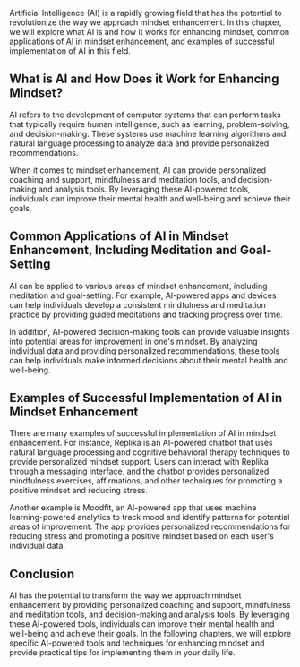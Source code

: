 

Artificial Intelligence (AI) is a rapidly growing field that has the potential to revolutionize the way we approach mindset enhancement. In this chapter, we will explore what AI is and how it works for enhancing mindset, common applications of AI in mindset enhancement, and examples of successful implementation of AI in this field.

What is AI and How Does it Work for Enhancing Mindset?
------------------------------------------------------

AI refers to the development of computer systems that can perform tasks that typically require human intelligence, such as learning, problem-solving, and decision-making. These systems use machine learning algorithms and natural language processing to analyze data and provide personalized recommendations.

When it comes to mindset enhancement, AI can provide personalized coaching and support, mindfulness and meditation tools, and decision-making and analysis tools. By leveraging these AI-powered tools, individuals can improve their mental health and well-being and achieve their goals.

Common Applications of AI in Mindset Enhancement, Including Meditation and Goal-Setting
---------------------------------------------------------------------------------------

AI can be applied to various areas of mindset enhancement, including meditation and goal-setting. For example, AI-powered apps and devices can help individuals develop a consistent mindfulness and meditation practice by providing guided meditations and tracking progress over time.

In addition, AI-powered decision-making tools can provide valuable insights into potential areas for improvement in one's mindset. By analyzing individual data and providing personalized recommendations, these tools can help individuals make informed decisions about their mental health and well-being.

Examples of Successful Implementation of AI in Mindset Enhancement
------------------------------------------------------------------

There are many examples of successful implementation of AI in mindset enhancement. For instance, Replika is an AI-powered chatbot that uses natural language processing and cognitive behavioral therapy techniques to provide personalized mindset support. Users can interact with Replika through a messaging interface, and the chatbot provides personalized mindfulness exercises, affirmations, and other techniques for promoting a positive mindset and reducing stress.

Another example is Moodfit, an AI-powered app that uses machine learning-powered analytics to track mood and identify patterns for potential areas of improvement. The app provides personalized recommendations for reducing stress and promoting a positive mindset based on each user's individual data.

Conclusion
----------

AI has the potential to transform the way we approach mindset enhancement by providing personalized coaching and support, mindfulness and meditation tools, and decision-making and analysis tools. By leveraging these AI-powered tools, individuals can improve their mental health and well-being and achieve their goals. In the following chapters, we will explore specific AI-powered tools and techniques for enhancing mindset and provide practical tips for implementing them in your daily life.


